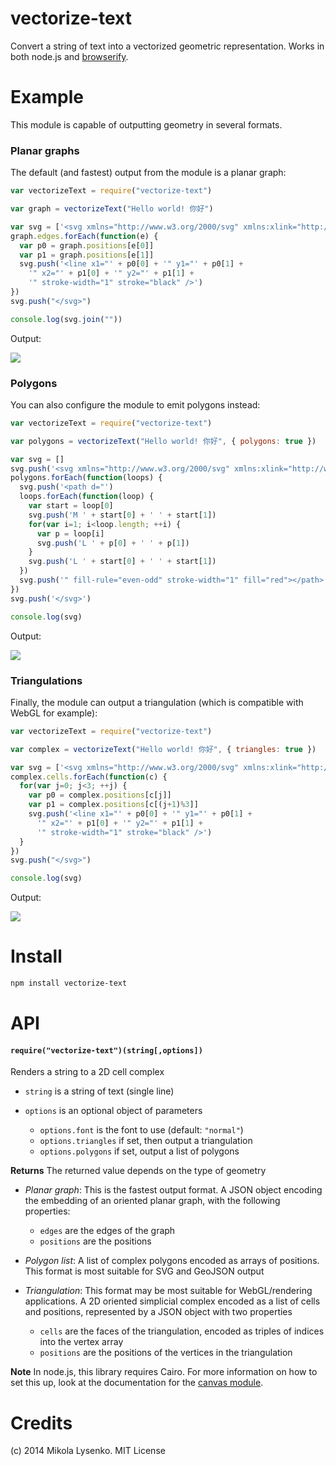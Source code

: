vectorize-text
==============
Convert a string of text into a vectorized geometric representation.  Works in both node.js and [browserify](http://browserify.org/).

# Example

This module is capable of outputting geometry in several formats.

### Planar graphs

The default (and fastest) output from the module is a planar graph:

```javascript
var vectorizeText = require("vectorize-text")

var graph = vectorizeText("Hello world! 你好")

var svg = ['<svg xmlns="http://www.w3.org/2000/svg" xmlns:xlink="http://www.w3.org/1999/xlink"  width="500"  height="80" >']
graph.edges.forEach(function(e) {
  var p0 = graph.positions[e[0]]
  var p1 = graph.positions[e[1]]
  svg.push('<line x1="' + p0[0] + '" y1="' + p0[1] + 
    '" x2="' + p1[0] + '" y2="' + p1[1] + 
    '" stroke-width="1" stroke="black" />')
})
svg.push("</svg>")

console.log(svg.join(""))
```

Output:

<img src="https://mikolalysenko.github.io/vectorize-text/example/hello-graph.svg">

### Polygons

You can also configure the module to emit polygons instead:

```javascript
var vectorizeText = require("vectorize-text")

var polygons = vectorizeText("Hello world! 你好", { polygons: true })

var svg = []
svg.push('<svg xmlns="http://www.w3.org/2000/svg" xmlns:xlink="http://www.w3.org/1999/xlink"  width="500"  height="80" >')
polygons.forEach(function(loops) {
  svg.push('<path d="')
  loops.forEach(function(loop) {
    var start = loop[0]
    svg.push('M ' + start[0] + ' ' + start[1])
    for(var i=1; i<loop.length; ++i) {
      var p = loop[i]
      svg.push('L ' + p[0] + ' ' + p[1])
    }
    svg.push('L ' + start[0] + ' ' + start[1])
  })
  svg.push('" fill-rule="even-odd" stroke-width="1" fill="red"></path>')
})
svg.push('</svg>')

console.log(svg)
```

Output:

<img src="https://mikolalysenko.github.io/vectorize-text/example/hello-polygon.svg">


### Triangulations

Finally, the module can output a triangulation (which is compatible with WebGL for example):

```javascript
var vectorizeText = require("vectorize-text")

var complex = vectorizeText("Hello world! 你好", { triangles: true })

var svg = ['<svg xmlns="http://www.w3.org/2000/svg" xmlns:xlink="http://www.w3.org/1999/xlink"  width="500"  height="80" >']
complex.cells.forEach(function(c) {
  for(var j=0; j<3; ++j) {
    var p0 = complex.positions[c[j]]
    var p1 = complex.positions[c[(j+1)%3]]
    svg.push('<line x1="' + p0[0] + '" y1="' + p0[1] + 
      '" x2="' + p1[0] + '" y2="' + p1[1] + 
      '" stroke-width="1" stroke="black" />')
  }
})
svg.push("</svg>")

console.log(svg)
```

Output:

<img src="https://mikolalysenko.github.io/vectorize-text/example/hello-triangles.svg">

# Install

```sh
npm install vectorize-text
```

# API

#### `require("vectorize-text")(string[,options])`
Renders a string to a 2D cell complex

* `string` is a string of text (single line)
* `options` is an optional object of parameters

    + `options.font` is the font to use (default: `"normal"`)
    + `options.triangles` if set, then output a triangulation
    + `options.polygons` if set, output a list of polygons

**Returns** The returned value depends on the type of geometry

* *Planar graph*: This is the fastest output format. A JSON object encoding the embedding of an oriented planar graph, with the following properties:

    + `edges` are the edges of the graph
    + `positions` are the positions

* *Polygon list*: A list of complex polygons encoded as arrays of positions.  This format is most suitable for SVG and GeoJSON output

* *Triangulation*: This format may be most suitable for WebGL/rendering applications. A 2D oriented simplicial complex encoded as a list of cells and positions, represented by a JSON object with two properties

    + `cells` are the faces of the triangulation, encoded as triples of indices into the vertex array
    + `positions` are the positions of the vertices in the triangulation

**Note** In node.js, this library requires Cairo.  For more information on how to set this up, look at the documentation for the [canvas module](https://www.npmjs.org/package/canvas).

# Credits
(c) 2014 Mikola Lysenko. MIT License